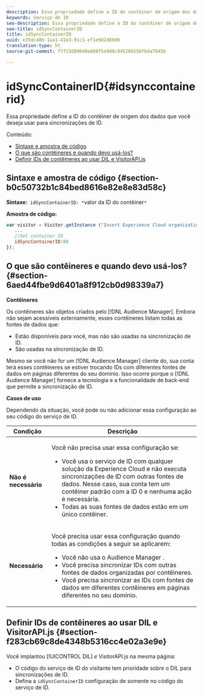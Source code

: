 ```yaml
---
description: Essa propriedade define a ID do contêiner de origem dos dados que você deseja usar para sincronizações de ID.
keywords: Serviço de ID
seo-description: Essa propriedade define a ID do contêiner de origem dos dados que você deseja usar para sincronizações de ID.
seo-title: idSyncContainerID
title: idSyncContainerID
uuid: e35dc48b-1aa1-41e3-91c1-ef1e9d2d8b90
translation-type: ht
source-git-commit: f7f23d89649a888f5e9d8c94526b550fbda7045b

---
```



# idSyncContainerID{#idsynccontainerid}

Essa propriedade define a ID do contêiner de origem dos dados que você deseja usar para sincronizações de ID.

Conteúdo:

<ul class="simplelist"> 
 <li> <a href="../../library/function-vars/idsyncontainerid.md#section-b0c50732b1c84bed8616e82e8e83d58c" format="dita" scope="local"> Sintaxe e amostra de código </a> </li> 
 <li> <a href="../../library/function-vars/idsyncontainerid.md#section-6aed44fbe9d6401a8f912cb0d98339a7" format="dita" scope="local"> O que são contêineres e quando devo usá-los? </a> </li> 
 <li> <a href="../../library/function-vars/idsyncontainerid.md#section-f283cb69c8de4348b5316cc4e02a3e9e" format="dita" scope="local"> Definir IDs de contêineres ao usar DIL e VisitorAPI.js </a> </li> 
</ul>

## Sintaxe e amostra de código {#section-b0c50732b1c84bed8616e82e8e83d58c}

**Sintaxe:**` idSyncContainerID: *`valor da ID do contêiner`*`

**Amostra de código:**

```js
var visitor = Visitor.getInstance ("Insert Experience Cloud organization ID here",{ 
   ... 
   //Set container ID 
   idSyncContainerID:80 
});
```

## O que são contêineres e quando devo usá-los? {#section-6aed44fbe9d6401a8f912cb0d98339a7}

**Contêineres**

Os contêineres são objetos criados pelo [!DNL Audience Manager]. Embora não sejam acessíveis externamente, esses contêineres listam todas as fontes de dados que:

* Estão disponíveis para você, mas não são usadas na sincronização de ID.
* São usadas na sincronização de ID.

Mesmo se você não for um [!DNL Audience Manager] cliente do, sua conta terá esses contêineres se estiver trocando IDs com diferentes fontes de dados em páginas diferentes do seu domínio. Isso ocorre porque o [!DNL Audience Manager] fornece a tecnologia e a funcionalidade de back-end que permite a sincronização de ID.

**Casos de uso**

Dependendo da situação, você pode ou não adicionar essa configuração ao seu código do serviço de ID.

<table id="table_48621F343C7F4760A75F6BCC2DB2DA20"> 
 <thead> 
  <tr> 
   <th colname="col1" class="entry"> Condição </th> 
   <th colname="col2" class="entry"> Descrição </th> 
  </tr> 
 </thead>
 <tbody> 
  <tr> 
   <td colname="col1"> <p> <b>Não é necessário</b> </p> </td> 
   <td colname="col2"> <p>Você não precisa usar essa configuração se: </p> <p> 
     <ul id="ul_4D6F794CD65C43D0BEFBA6F5DE420C2E"> 
      <li id="li_0F048A6AC7BE4450AFA1B20B1AC25808">Você usa o serviço de ID com qualquer solução da <span class="keyword">Experience Cloud</span> e não executa sincronizações de ID com outras fontes de dados. Nesse caso, sua conta tem um contêiner padrão com a ID 0 e nenhuma ação é necessária. </li> 
      <li id="li_5657D64D9406407D9B4DB7D8BE4F8EE4">Todas as suas fontes de dados estão em um único contêiner. </li> 
     </ul> </p> </td> 
  </tr> 
  <tr> 
   <td colname="col1"> <p> <b>Necessário</b> </p> </td> 
   <td colname="col2"> <p>Você precisa usar essa configuração quando todas as condições a seguir se aplicarem: </p> <p> 
     <ul id="ul_9AFD14FC5A2745F7BD7BE7B64545DA62"> 
      <li id="li_04F0EFBBD71B43608CAAA7E7409D33FE">Você não usa o <span class="keyword">Audience Manager </span>. </li> 
      <li id="li_4BFA6DC76CE9455EBBC337FD2FE820BF">Você precisa sincronizar IDs com outras fontes de dados organizadas por contêineres. </li> 
      <li id="li_731DA5D1CBF244F8BEBE57C0E2EBA713">Você precisa sincronizar as IDs com fontes de dados em diferentes contêineres em páginas diferentes no seu domínio. </li> 
     </ul> </p> </td> 
  </tr> 
 </tbody> 
</table>

## Definir IDs de contêineres ao usar DIL e VisitorAPI.js {#section-f283cb69c8de4348b5316cc4e02a3e9e}

Você implantou [!UICONTROL DIL] *e* VisitorAPI.js na mesma página:

* O código do serviço de ID do visitante tem prioridade sobre o DIL para sincronizações de ID.
* Defina a `idSyncContainerID` configuração de somente no código do serviço de ID.

